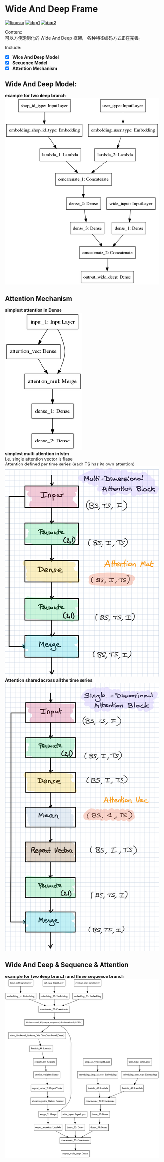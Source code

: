 # Wide And Deep Frame
[![license](https://img.shields.io/badge/License-Apache_2.0-brightgreen.svg)](https://github.com/Phynixknight/WideDeepSequenceAttentionFrame/LICENSE) [![dep1](https://img.shields.io/badge/Tensorflow-1.2+-blue.svg)](https://www.tensorflow.org/) [![dep2](https://img.shields.io/badge/Keras-2.0+-blue.svg)](https://keras.io/) 

Content:  
可以方便定制化的 Wide And Deep 框架， 各种特征编码方式正在完善。

Include:  
- [x] **Wide And Deep Model**
- [x] **Sequence Model**
- [x] **Attention Mechanism**

## Wide And Deep Model:  
**example for two deep branch**   
![](model_wide_and_deep.png)  

## Attention Mechanism 
**simplest attention in Dense**  
![](model_attention.png)  
**simplest multi attention in lstm**  
i.e. single attention vector is flase   
Attention defined per time series (each TS has its own attention)  
![](graph_multi_attention.png)  
**Attention shared across all the time series**  
![](graph_single_attention.png)  

## Wide And Deep & Sequence & Attention
**example for two deep branch and three sequence branch**  
![](model_wide_deep_sequence_attention.png)